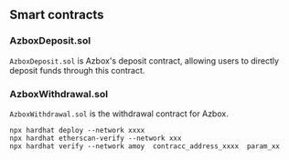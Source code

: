 ## Smart contracts

### AzboxDeposit.sol

`AzboxDeposit.sol` is Azbox's deposit contract, allowing users to directly deposit funds through this contract.

### AzboxWithdrawal.sol

`AzboxWithdrawal.sol` is the withdrawal contract for Azbox.

```shell
npx hardhat deploy --network xxxx
npx hardhat etherscan-verify --network xxx
npx hardhat verify --network amoy  contracc_address_xxxx  param_xx
```